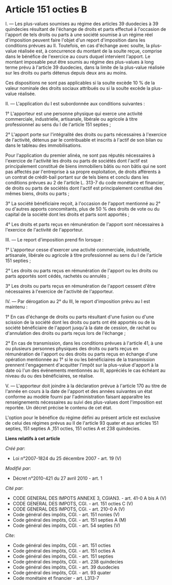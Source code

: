 # Article 151 octies B

I. ― Les plus-values soumises au régime des articles 39 duodecies à 39 quindecies résultant de l'échange de droits et parts
effectué à l'occasion de l'apport de tels droits ou parts à une société soumise à un régime réel d'imposition peuvent faire
l'objet d'un report d'imposition dans les conditions prévues au II. Toutefois, en cas d'échange avec soulte, la plus-value
réalisée est, à concurrence du montant de la soulte reçue, comprise dans le bénéfice de l'exercice au cours duquel intervient
l'apport. Le montant imposable peut être soumis au régime des plus-values à long terme prévu à l'article 39 duodecies, dans
la limite de la plus-value réalisée sur les droits ou parts détenus depuis deux ans au moins. 

Ces dispositions ne sont pas applicables si la soulte excède 10 % de la valeur nominale des droits sociaux attribués ou si la
soulte excède la plus-value réalisée. 

II. ― L'application du I est subordonnée aux conditions suivantes : 

1° L'apporteur est une personne physique qui exerce une activité commerciale, industrielle, artisanale, libérale ou agricole
à titre professionnel au sens du I de l'article 151 septies ; 

2° L'apport porte sur l'intégralité des droits ou parts nécessaires à l'exercice de l'activité, détenus par le contribuable
et inscrits à l'actif de son bilan ou dans le tableau des immobilisations. 

Pour l'application du premier alinéa, ne sont pas réputés nécessaires à l'exercice de l'activité les droits ou parts de
sociétés dont l'actif est principalement constitué de biens immobiliers bâtis ou non bâtis qui ne sont pas affectés par
l'entreprise à sa propre exploitation, de droits afférents à un contrat de crédit-bail portant sur de tels biens et conclu
dans les conditions prévues au 2 de l'article L. 313-7 du code monétaire et financier, de droits ou parts de sociétés dont
l'actif est principalement constitué des mêmes biens, droits ou parts ; 

3° La société bénéficiaire reçoit, à l'occasion de l'apport mentionné au 2° ou d'autres apports concomitants, plus de 50 %
des droits de vote ou du capital de la société dont les droits et parts sont apportés ; 

4° Les droits et parts reçus en rémunération de l'apport sont nécessaires à l'exercice de l'activité de l'apporteur. 

III. ― Le report d'imposition prend fin lorsque : 

1° L'apporteur cesse d'exercer une activité commerciale, industrielle, artisanale, libérale ou agricole à titre professionnel
au sens du I de l'article 151 septies ; 

2° Les droits ou parts reçus en rémunération de l'apport ou les droits ou parts apportés sont cédés, rachetés ou annulés ; 

3° Les droits ou parts reçus en rémunération de l'apport cessent d'être nécessaires à l'exercice de l'activité de
l'apporteur. 

IV. ― Par dérogation au 2° du III, le report d'imposition prévu au I est maintenu : 

1° En cas d'échange de droits ou parts résultant d'une fusion ou d'une scission de la société dont les droits ou parts ont
été apportés ou de la société bénéficiaire de l'apport jusqu'à la date de cession, de rachat ou d'annulation des droits ou
parts reçus lors de l'échange ; 

2° En cas de transmission, dans les conditions prévues à l'article 41, à une ou plusieurs personnes physiques des droits ou
parts reçus en rémunération de l'apport ou des droits ou parts reçus en échange d'une opération mentionnée au 1° si le ou les
bénéficiaires de la transmission prennent l'engagement d'acquitter l'impôt sur la plus-value d'apport à la date où l'un des
événements mentionnés au III, appréciés le cas échéant au niveau du ou des bénéficiaires, se réalise.

V. ― L'apporteur doit joindre à la déclaration prévue à l'article 170 au titre de l'année en cours à la date de l'apport et
des années suivantes un état conforme au modèle fourni par l'administration faisant apparaître les renseignements nécessaires
au suivi des plus-values dont l'imposition est reportée. Un décret précise le contenu de cet état.

L'option pour le bénéfice du régime défini au présent article est exclusive de celui des régimes prévus au II de l'article 93
quater et aux articles 151 septies, 151 septies A ,151 octies, 151 octies A et 238 quindecies.

**Liens relatifs à cet article**

_Créé par_:

  - Loi n°2007-1824 du 25 décembre 2007 - art. 19 (V)

_Modifié par_:

  - Décret n°2010-421  du 27 avril 2010 - art. 1

_Cité par_:

  - CODE GENERAL DES IMPOTS ANNEXE 3, CGIAN3. - art. 41-0 A bis A (V)
  - CODE GENERAL DES IMPOTS, CGI. - art. 151 octies C (V)
  - CODE GENERAL DES IMPOTS, CGI. - art. 210-0 A (V)
  - Code général des impôts, CGI. - art. 151 nonies (V)
  - Code général des impôts, CGI. - art. 151 septies A (M)
  - Code général des impôts, CGI. - art. 54 septies (V)

_Cite_:

  - Code général des impôts, CGI. - art. 151 octies
  - Code général des impôts, CGI. - art. 151 octies A
  - Code général des impôts, CGI. - art. 151 septies
  - Code général des impôts, CGI. - art. 238 quindecies
  - Code général des impôts, CGI. - art. 39 duodecies
  - Code général des impôts, CGI. - art. 93 quater
  - Code monétaire et financier - art. L313-7
